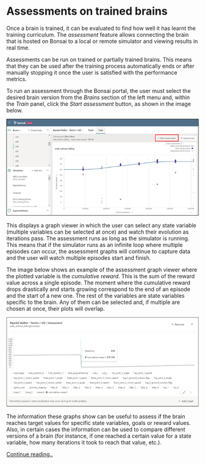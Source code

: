 # Assessments on trained brains
Once a brain is trained, it can be evaluated to find how well it has learnt the training curriculum. The *assessment* feature allows connecting the brain that is hosted on Bonsai to a local or remote simulator and viewing results in real time.

Assessments can be run on trained or partially trained brains. This means that they can be used after the training process automatically ends or after manually stopping it once the user is satisfied with the performance metrics.

To run an assessment through the Bonsai portal, the user must select the desired brain version from the *Brains* section of the left menu and, within the *Train* panel, click the *Start assessment* button, as shown in the image below.

![](images/Picture1.png)

This displays a graph viewer in which the user can select any state variable (multiple variables can be selected at once) and watch their evolution as iterations pass. The assessment runs as long as the simulator is running. This means that if the simulator runs as an infinite loop where multiple episodes can occur, the assessment graphs will continue to capture data and the user will watch multiple episodes start and finish.

The image below shows an example of the assessment graph viewer where the plotted variable is the *cumulative reward*. This is the sum of the reward value across a single episode. The moment where the cumulative reward drops drastically and starts growing correspond to the end of an episode and the start of a new one. The rest of the variables are state variables specific to the brain. Any of them can be selected and, if multiple are chosen at once, their plots will overlap.

![](images/Picture2.png)

The information these graphs show can be useful to assess if the brain reaches target values for specific state variables, goals or reward values. Also, in certain cases the information can be used to compare different versions of a brain (for instance, if one reached a certain value for a state variable, how many iterations it took to reach that value, etc.).

[Continue reading..](../05-exporting-brains/README.md)
